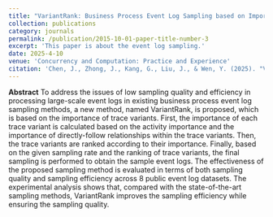 ```yaml
---
title: "VariantRank: Business Process Event Log Sampling based on Importance of Trace Variants."
collection: publications
category: journals
permalink: /publication/2015-10-01-paper-title-number-3
excerpt: 'This paper is about the event log sampling.'
date: 2025-4-10
venue: 'Concurrency and Computation: Practice and Experience'
citation: 'Chen, J., Zhong, J., Kang, G., Liu, J., & Wen, Y. (2025). "VariantRank: Business Process Event Log Sampling based on Importance of Trace Variants." <i>Concurrency and Computation: Practice and Experience</i>, 37(9–11), 1–11. https://doi.org/10.1002/cpe.70092'
---
```

**Abstract**
To address the issues of low sampling quality and efficiency in processing large-scale event logs in existing business process event log sampling methods, a new method, named VariantRank, is proposed, which is based on the importance of trace variants. First, the importance of each trace variant is calculated based on the activity importance and the importance of directly-follow relationships within the trace variants. Then, the trace variants are ranked according to their importance. Finally, based on the given sampling rate and the ranking of trace variants, the final sampling is performed to obtain the sample event logs. The effectiveness of the proposed sampling method is evaluated in terms of both sampling quality and sampling efficiency across 8 public event log datasets. The experimental analysis shows that, compared with the state-of-the-art sampling methods, VariantRank improves the sampling efficiency while ensuring the sampling quality.
